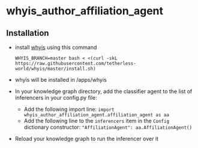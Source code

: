 # whyis_author_affiliation_agent

## Installation
- install [whyis](http://tetherless-world.github.io/whyis/install) using this command
  ```
  WHYIS_BRANCH=master bash < <(curl -skL https://raw.githubusercontent.com/tetherless-world/whyis/master/install.sh)
  ```
- whyis will be installed in /apps/whyis

- In your knowledge graph directory, add the classifier agent to the list of inferencers in your config.py file:
  * Add the following import line: `import whyis_author_affiliation_agent.affiliation_agent as aa`
  * Add the following line to the `inferencers` item in the `Config` dictionary constructor: `"AffiliationAgent": aa.AffiliationAgent()`

- Reload your knowledge graph to run the inferencer over it
